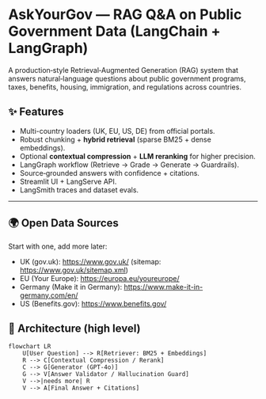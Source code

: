 # AskYourGov — RAG Q&A on Public Government Data (LangChain + LangGraph)

A production‑style Retrieval‑Augmented Generation (RAG) system that answers natural‑language questions about public government programs, taxes, benefits, housing, immigration, and regulations across countries.

## ✨ Features
- Multi-country loaders (UK, EU, US, DE) from official portals.
- Robust chunking + **hybrid retrieval** (sparse BM25 + dense embeddings).
- Optional **contextual compression** + **LLM reranking** for higher precision.
- LangGraph workflow (Retrieve → Grade → Generate → Guardrails).
- Source‑grounded answers with confidence + citations.
- Streamlit UI + LangServe API.
- LangSmith traces and dataset evals.

---

## 🌍 Open Data Sources
Start with one, add more later:
- UK (gov.uk): https://www.gov.uk/  (sitemap: https://www.gov.uk/sitemap.xml)
- EU (Your Europe): https://europa.eu/youreurope/
- Germany (Make it in Germany): https://www.make-it-in-germany.com/en/
- US (Benefits.gov): https://www.benefits.gov/

## 🧱 Architecture (high level)

```mermaid
flowchart LR
    U[User Question] --> R[Retriever: BM25 + Embeddings]
    R --> C[Contextual Compression / Rerank]
    C --> G[Generator (GPT-4o)]
    G --> V[Answer Validator / Hallucination Guard]
    V -->|needs more| R
    V --> A[Final Answer + Citations]
